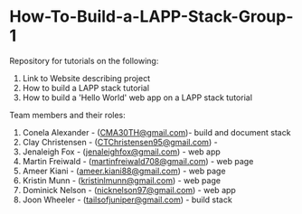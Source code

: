 # How-To-Build-a-LAPP-Stack-Group-1

Repository for tutorials on the following:
1. Link to Website describing project
2. How to build a LAPP stack tutorial
3. How to build a 'Hello World' web app on a LAPP stack tutorial

Team members and their roles:
1. Conela Alexander - (CMA30TH@gmail.com)- build and document stack 
2. Clay Christensen - (CTChristensen95@gmail.com) - 
3. Jenaleigh Fox - (jenaleighfox@gmail.com) - web app
4. Martin Freiwald - (martinfreiwald708@gmail.com) - web page
5. Ameer Kiani - (ameer.kiani88@gmail.com) - web page
6. Kristin Munn - (kristinlmunn@gmail.com) - web page
7. Dominick Nelson - (nicknelson97@gmail.com) - web app
8. Joon Wheeler - (tailsofjuniper@gmail.com) - build stack
